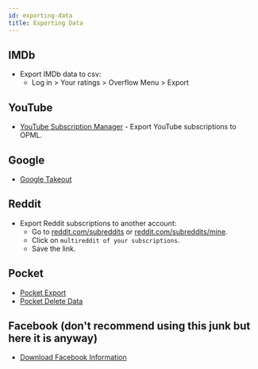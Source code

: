```yaml
---
id: exporting-data
title: Exporting Data
---
```


## IMDb

- Export IMDb data to csv:
  - Log in > Your ratings > Overflow Menu > Export

## YouTube

- [YouTube Subscription Manager](https://youtube.com/subscription_manager) - Export YouTube subscriptions to OPML.

## Google

- [Google Takeout](https://takeout.google.com/)

## Reddit

- Export Reddit subscriptions to another account:
  - Go to [reddit.com/subreddits](https://reddit.com/subreddits) or [reddit.com/subreddits/mine](https://reddit.com/subreddits/mine).
  - Click on `multireddit of your subscriptions`.
  - Save the link.

## Pocket

- [Pocket Export](https://getpocket.com/export)
- [Pocket Delete Data](https://getpocket.com/privacy_clear/)

## Facebook (don't recommend using this junk but here it is anyway)

- [Download Facebook Information](https://www.facebook.com/dyi/)
